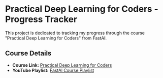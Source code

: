 # Practical Deep Learning for Coders - Progress Tracker

This project is dedicated to tracking my progress through the course "Practical Deep Learning for Coders" from FastAI.

## Course Details

- **Course Link:** [Practical Deep Learning for Coders](https://course.fast.ai/)
- **YouTube Playlist:** [FastAI Course Playlist](https://youtube.com/playlist?list=PLfYUBJiXbdtSvpQjSnJJ_PmDQB_VyT5iU&si=40J6XVD4m9woelzv)